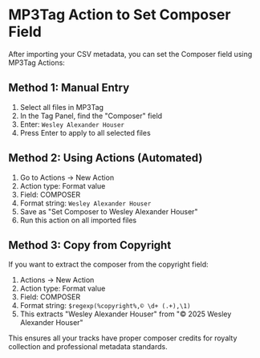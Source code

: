 # MP3Tag Action to Set Composer Field

After importing your CSV metadata, you can set the Composer field using MP3Tag Actions:

## Method 1: Manual Entry
1. Select all files in MP3Tag
2. In the Tag Panel, find the "Composer" field
3. Enter: `Wesley Alexander Houser`
4. Press Enter to apply to all selected files

## Method 2: Using Actions (Automated)
1. Go to Actions → New Action
2. Action type: Format value
3. Field: COMPOSER  
4. Format string: `Wesley Alexander Houser`
5. Save as "Set Composer to Wesley Alexander Houser"
6. Run this action on all imported files

## Method 3: Copy from Copyright
If you want to extract the composer from the copyright field:
1. Actions → New Action
2. Action type: Format value
3. Field: COMPOSER
4. Format string: `$regexp(%copyright%,© \d+ (.+),\1)`
5. This extracts "Wesley Alexander Houser" from "© 2025 Wesley Alexander Houser"

This ensures all your tracks have proper composer credits for royalty collection and professional metadata standards.
